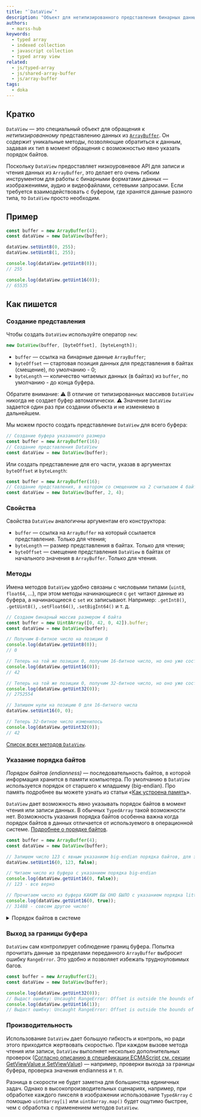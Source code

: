 ```yaml
---
title: "`DataView`"
description: "Объект для нетипизированного представления бинарных данных из буфера в нужном формате и порядке байтов"
authors:
  - marss-hub
keywords:
  - typed array
  - indexed collection
  - javascript collection
  - typed array view
related:
  - js/typed-array
  - js/shared-array-buffer
  - js/array-buffer
tags:
  - doka
---
```


## Кратко

`DataView` — это специальный объект для обращения к _нетипизированному_ представлению данных из [`ArrayBuffer`](/js/array-buffer/). Он содержит уникальные методы, позволяющие обратиться к данным, задавая их тип в момент обращения с возможностью явно указать порядок байтов.

Поскольку `DataView` предоставляет низкоуровневое API для записи и чтения данных из `ArrayBuffer`, это делает его очень гибким инструментом для работы с бинарными форматами данных — изображениями, аудио и видеофайлами, сетевыми запросами. Если требуется взаимодействовать с буфером, где хранятся данные разного типа, то `DataView` просто необходим.

## Пример

```js
const buffer = new ArrayBuffer(4);
const dataView = new DataView(buffer);

dataView.setUint8(0, 255);
dataView.setUint8(1, 255);

console.log(dataView.getUint8(0)); 
// 255

console.log(dataView.getUint16(0)); 
// 65535
```

## Как пишется
### Создание представления

Чтобы создать `DataView` используйте оператор `new`:

```js
new DataView(buffer, [byteOffset], [byteLength]);
```

 - `buffer` — ссылка на бинарные данные `ArrayBuffer`;
 - `byteOffset` — стартовая позиция данных для представления в байтах (смещение), по умолчанию - 0;
 - `byteLength` — количество читаемых данных (в байтах) из `buffer`, по умолчанию - до конца буфера.

<aside>

Обратите внимание:
 ⚠️ В отличие от типизированных массивов `DataView` никогда не создает буфер автоматически.
 ⚠️ Значение `DataView` задается один раз при создании объекта и не изменяемо в дальнейшем.

</aside>

Мы можем просто создать представление `DataView` для всего буфера:

```js
// Создание буфера указанного размера
const buffer = new ArrayBuffer(16);
// Создание представления DataView
const dataView = new DataView(buffer);
```

Или создать представление для его части, указав в аргументах `byteOffset` и `byteLength`:

```js
const buffer = new ArrayBuffer(16);
// Создание представления, в котором со смещением на 2 считываем 4 байта
const dataView = new DataView(buffer, 2, 4);
```

### Свойства
Свойства `DataView` аналогичны аргументам его конструктора:
- `buffer` — ссылка на `ArrayBuffer` на который ссылается представление. Только для чтения;
- `byteLength` — размер представления в байтах. Только для чтения;
- `byteOffset` — смещение представления `DataView` в байтах от начального значения в `ArrayBuffer`. Только для чтения.

### Методы

Имена методов `DataView` удобно связаны с числовыми типами (`uint8`, `float64`, ...), при этом методы начинающиеся с `get` читают данные из буфера, а начинающиеся с `set` их записывают. Например: `.getInt8()`, `.getUint8()`, `.setFloat64()`, `.setBigInt64()` и т. д.

```js
// Создаем бинарный массив размером 4 байта
const buffer = new Uint8Array([0, 42, 0, 42]).buffer;
const dataView = new DataView(buffer);

// Получим 8-битное число на позиции 0
console.log(dataView.getUint8(0));
// 0

// Теперь на той же позиции 0, получим 16-битное число, но оно уже состоит из двух байт
console.log(dataView.getUint16(0));
// 42

// Теперь на той же позиции 0, получим 32-битное число, но оно уже состоит из четырех байт
console.log(dataView.getUint32(0));
// 2752554

// Запишем нули на позицию 0 для 16-битного числа
dataView.setUint16(0, 0);

// Теперь 32-битное число изменилось
console.log(dataView.getUint32(0));
// 42
```

[Список всех методов `DataView`](https://tc39.es/ecma262/multipage/structured-data.html#sec-dataview.prototype.constructor).


### Указание порядка байтов

_Порядок байтов (endianness)_ — последовательность байтов, в которой информация хранится в памяти компьютера. По умолчанию в `DataView` используется порядок от старшего к младшему (big-endian). Про память подробнее вы можете узнать из статьи «[Как устроена память](/tools/trivial-memory-model/)».

`DataView` дает возможность явно указывать порядок байтов в момент чтения или записи данных. В обычных `TypedArray` такой возможности нет. Возможность указания порядка байтов особенна важна когда порядок байтов в данных отличается от используемого в операционной системе. [Подробнее о порядке байтов](https://developer.mozilla.org/en-US/docs/Glossary/Endianness).

```js
const buffer = new ArrayBuffer(4);
const dataView = new DataView(buffer);

// Запишем число 123 с явным указанием big-endian порядка байтов, для этого укажем false
dataView.setUint16(0, 123, false);

// Читаем число из буфера с указанием порядка big-endian
console.log(dataView.getUint16(0, false));
// 123 - все верно

// Прочитаем число из буфера КАКИМ БЫ ОНО БЫЛО с указанием порядка little-endian
console.log(dataView.getUint16(0, true));
// 31488 - совсем другое число!
```

<details>
<summary>Порядок байтов в системе</summary>

Пример того, как `DataView` позволяет уточнить порядок байтов в системе пользователя:

```js
const littleEndian = (() => {
  const buffer = new ArrayBuffer(2);
  // Передавая true указываем, что данные в buffer записываются в формате little-endian
  new DataView(buffer).setInt16(0, 256, true);

  // TypedArray (например Int16Array) используют порядок байтов платформы
  return new Int16Array(buffer)[0] === 256;
})();

// Вернет true для little-endian или false для big-endian, что позволит узнать порядок байтов в системе.
console.log(littleEndian);
```

Обратите внимание, по умолчанию `DataView` использует именно big-endian, однако многие платформы используют little-endian.

Например, little-endian используется во всех процессорах [работающих на архитектуре x86](https://ru.wikipedia.org/wiki/X86#Основные_особенности_архитектуры), к которым относятся процессоры Intel, AMD и целый ряд других, менее массовых и известных. [Архитектура ARM](https://ru.wikipedia.org/wiki/ARM_(архитектура)) имеет [переключаемый порядок байтов](https://ru.wikipedia.org/wiki/Порядок_байтов#Переключаемый_порядок), однако "по умолчанию" в ней также используется little-endian.


 При этом в популярных сетевых протоколах используется big-endian (TCP/IP, UDP) и такие популярные форматы файлов как JPEG и PNG также [используют для хранения своих данных big-endian](https://ru.wikipedia.org/wiki/Порядок_байтов#Порядок_от_старшего_к_младшему). Поэтому вопрос контроля за порядком байтов при решении некоторых задач может быть критически важным.

</details>

### Выход за границы буфера
`DataView` сам контролирует соблюдение границ буфера. Попытка прочитать данные за пределами переданного `ArrayBuffer` выбросит ошибку `RangeError`. Это удобно и позволяет избежать трудноуловимых багов.

```js
const buffer = new ArrayBuffer(2);
const dataView = new DataView(buffer);

console.log(dataView.getUint32(0));
// Выдаст ошибку: Uncaught RangeError: Offset is outside the bounds of the DataView
console.log(dataView.getUint16(1));
// Выдаст ошибку: Uncaught RangeError: Offset is outside the bounds of the DataView
```

### Производительность
Использование `DataView` дает большую гибкость и контроль, но ради этого приходится жертвовать скоростью. При каждом вызове метода чтения или записи, `DataView` выполняет несколько дополнительных проверок ([Согласно описанию в спецификации ECMAScript см. секции GetViewValue и SetViewValue](https://tc39.es/ecma262/#sec-getviewvalue)) — например, проверки выхода за границы буфера, проверка значения endianness и т. п.

Разница в скорости не будет заметна для большинства единичных задач. Однако в высокопроизводительных сценариях,  например, при обработке каждого пикселя в изображении использование `TypedArray` с помощью `uint8array[i]` или `uint8array.map()` будет ощутимо быстрее, чем с обработка с применением методов `DataView`.